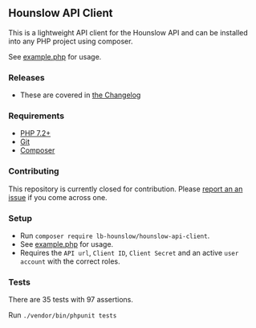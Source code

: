 ## Hounslow API Client

This is a lightweight API client for the Hounslow API and can be installed into any PHP project using composer.

See [example.php](example.php) for usage.

### Releases

- These are covered in [the Changelog](CHANGELOG.md)

### Requirements

- [PHP 7.2+](https://www.php.net/downloads.php)
- [Git](https://git-scm.com/downloads)
- [Composer](https://getcomposer.org)

### Contributing

This repository is currently closed for contribution. Please [report an an issue](https://github.com/LBHounslow/hounslow-api-client/issues) if you come across one.

### Setup

- Run `composer require lb-hounslow/hounslow-api-client`.
- See [example.php](example.php) for usage.
- Requires the `API url`, `Client ID`, `Client Secret` and an active `user account` with the correct roles.

### Tests

There are 35 tests with 97 assertions.

Run `./vendor/bin/phpunit tests`
